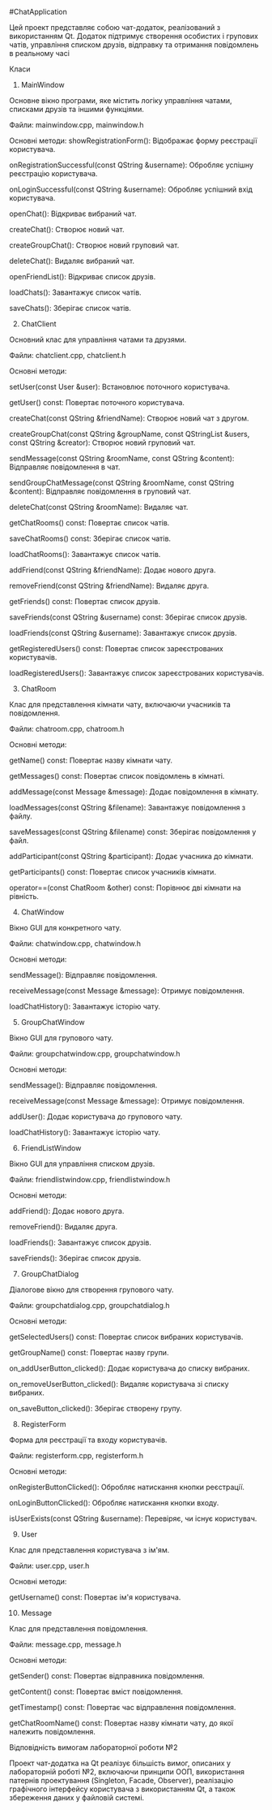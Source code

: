 #ChatApplication

Цей проект представляє собою чат-додаток, реалізований з використанням Qt. Додаток підтримує створення особистих і групових чатів, управління списком друзів, відправку та отримання повідомлень в реальному часі

Класи

1. MainWindow

Основне вікно програми, яке містить логіку управління чатами, списками друзів та іншими функціями.

Файли: mainwindow.cpp, mainwindow.h

Основні методи:
showRegistrationForm(): Відображає форму реєстрації користувача.

onRegistrationSuccessful(const QString &username): Обробляє успішну реєстрацію користувача.

onLoginSuccessful(const QString &username): Обробляє успішний вхід користувача.

openChat(): Відкриває вибраний чат.

createChat(): Створює новий чат.

createGroupChat(): Створює новий груповий чат.

deleteChat(): Видаляє вибраний чат.

openFriendList(): Відкриває список друзів.

loadChats(): Завантажує список чатів.

saveChats(): Зберігає список чатів.

2. ChatClient

Основний клас для управління чатами та друзями.

Файли: chatclient.cpp, chatclient.h

Основні методи:

setUser(const User &user): Встановлює поточного користувача.

getUser() const: Повертає поточного користувача.

createChat(const QString &friendName): Створює новий чат з другом.

createGroupChat(const QString &groupName, const QStringList &users, const QString &creator): Створює новий груповий чат.

sendMessage(const QString &roomName, const QString &content): Відправляє повідомлення в чат.

sendGroupChatMessage(const QString &roomName, const QString &content): Відправляє повідомлення в груповий чат.

deleteChat(const QString &roomName): Видаляє чат.

getChatRooms() const: Повертає список чатів.

saveChatRooms() const: Зберігає список чатів.

loadChatRooms(): Завантажує список чатів.

addFriend(const QString &friendName): Додає нового друга.

removeFriend(const QString &friendName): Видаляє друга.

getFriends() const: Повертає список друзів.

saveFriends(const QString &username) const: Зберігає список друзів.

loadFriends(const QString &username): Завантажує список друзів.

getRegisteredUsers() const: Повертає список зареєстрованих користувачів.

loadRegisteredUsers(): Завантажує список зареєстрованих користувачів.

3. ChatRoom

Клас для представлення кімнати чату, включаючи учасників та повідомлення.

Файли: chatroom.cpp, chatroom.h

Основні методи:

getName() const: Повертає назву кімнати чату.

getMessages() const: Повертає список повідомлень в кімнаті.

addMessage(const Message &message): Додає повідомлення в кімнату.

loadMessages(const QString &filename): Завантажує повідомлення з файлу.

saveMessages(const QString &filename) const: Зберігає повідомлення у файл.

addParticipant(const QString &participant): Додає учасника до кімнати.

getParticipants() const: Повертає список учасників кімнати.

operator==(const ChatRoom &other) const: Порівнює дві кімнати на рівність.


4. ChatWindow

Вікно GUI для конкретного чату.

Файли: chatwindow.cpp, chatwindow.h

Основні методи:

sendMessage(): Відправляє повідомлення.

receiveMessage(const Message &message): Отримує повідомлення.

loadChatHistory(): Завантажує історію чату.



5. GroupChatWindow

Вікно GUI для групового чату.

Файли: groupchatwindow.cpp, groupchatwindow.h

Основні методи:

sendMessage(): Відправляє повідомлення.

receiveMessage(const Message &message): Отримує повідомлення.

addUser(): Додає користувача до групового чату.

loadChatHistory(): Завантажує історію чату.



6. FriendListWindow


Вікно GUI для управління списком друзів.



Файли: friendlistwindow.cpp, friendlistwindow.h



Основні методи:

addFriend(): Додає нового друга.

removeFriend(): Видаляє друга.

loadFriends(): Завантажує список друзів.

saveFriends(): Зберігає список друзів.


7. GroupChatDialog

Діалогове вікно для створення групового чату.

Файли: groupchatdialog.cpp, groupchatdialog.h

Основні методи:

getSelectedUsers() const: Повертає список вибраних користувачів.

getGroupName() const: Повертає назву групи.

on_addUserButton_clicked(): Додає користувача до списку вибраних.

on_removeUserButton_clicked(): Видаляє користувача зі списку вибраних.

on_saveButton_clicked(): Зберігає створену групу.


8. RegisterForm


Форма для реєстрації та входу користувачів.



Файли: registerform.cpp, registerform.h


Основні методи:

onRegisterButtonClicked(): Обробляє натискання кнопки реєстрації.

onLoginButtonClicked(): Обробляє натискання кнопки входу.

isUserExists(const QString &username): Перевіряє, чи існує користувач.


9. User


Клас для представлення користувача з ім'ям.


Файли: user.cpp, user.h

Основні методи:

getUsername() const: Повертає ім'я користувача.



10. Message

Клас для представлення повідомлення.

Файли: message.cpp, message.h

Основні методи:

getSender() const: Повертає відправника повідомлення.

getContent() const: Повертає вміст повідомлення.

getTimestamp() const: Повертає час відправлення повідомлення.

getChatRoomName() const: Повертає назву кімнати чату, до якої належить повідомлення.


Відповідність вимогам лабораторної роботи №2

Проект чат-додатка на Qt реалізує більшість вимог, описаних у лабораторній роботі №2, включаючи принципи ООП, використання патернів проектування (Singleton, Facade, Observer), реалізацію графічного інтерфейсу користувача з використанням Qt, а також збереження даних у файловій системі.
